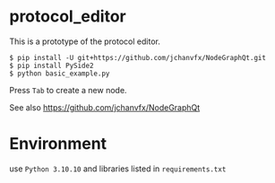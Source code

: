 # protocol_editor

This is a prototype of the protocol editor.

```
$ pip install -U git+https://github.com/jchanvfx/NodeGraphQt.git
$ pip install PySide2
$ python basic_example.py
```

Press `Tab` to create a new node.

See also https://github.com/jchanvfx/NodeGraphQt


# Environment
use `Python 3.10.10` and libraries listed in `requirements.txt`
